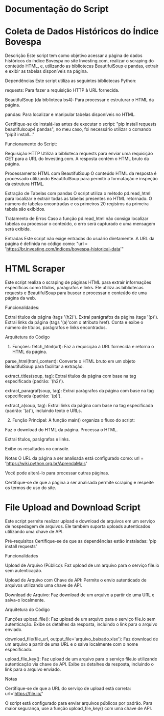 # Documentação do Script

# Coleta de Dados Históricos do Índice Bovespa

Descrição
Este script tem como objetivo acessar a página de dados históricos do índice Bovespa no site Investing.com, realizar o scraping do conteúdo HTML, e, utilizando as bibliotecas BeautifulSoup e pandas, extrair e exibir as tabelas disponíveis na página.

Dependências
Este script utiliza as seguintes bibliotecas Python:

requests: Para fazer a requisição HTTP à URL fornecida.

BeautifulSoup (da biblioteca bs4): Para processar e estruturar o HTML da página.

pandas: Para localizar e manipular tabelas disponíveis no HTML.

Certifique-se de instalá-las antes de executar o script: "pip install requests beautifulsoup4 pandas", no meu caso, foi necessário utilizar o comando "pip3 install..."

Funcionamento do Script:

Requisição HTTP
Utiliza a biblioteca requests para enviar uma requisição GET para a URL do Investing.com.
A resposta contém o HTML bruto da página.

Processamento HTML com BeautifulSoup
O conteúdo HTML da resposta é processado utilizando BeautifulSoup para permitir a formatação e inspeção da estrutura HTML.

Extração de Tabelas com pandas
O script utiliza o método pd.read_html para localizar e extrair todas as tabelas presentes no HTML retornado.
O número de tabelas encontradas e os primeiros 20 registros da primeira tabela são exibidos.

Tratamento de Erros
Caso a função pd.read_html não consiga localizar tabelas ou processar o conteúdo, o erro será capturado e uma mensagem será exibida.

Entradas
Este script não exige entradas do usuário diretamente. A URL da página é definida no código como: "url = 'https://br.investing.com/indices/bovespa-historical-data'"

# HTML Scraper

Este script realiza o scraping de páginas HTML para extrair informações específicas como títulos, parágrafos e links. Ele utiliza as bibliotecas requests e BeautifulSoup para buscar e processar o conteúdo de uma página da web.

Funcionalidades:

Extrai títulos da página (tags '(h2)').
Extrai parágrafos da página (tags '(p)').
Extrai links da página (tags '(a)'com o atributo href).
Conta e exibe o número de títulos, parágrafos e links encontrados.

Arquitetura do Código

1. Funções:
fetch_html(url): Faz a requisição à URL fornecida e retorna o HTML da página.

parse_html(html_content): Converte o HTML bruto em um objeto BeautifulSoup para facilitar a extração.

extract_titles(soup, tag): Extrai títulos da página com base na tag especificada (padrão: '(h2)').

extract_paragraf(soup, tag): Extrai parágrafos da página com base na tag especificada (padrão: '(p)').

extract_a(soup, tag): Extrai links da página com base na tag especificada (padrão: '(a)'), incluindo texto e URLs.

2. Função Principal:
A função main() organiza o fluxo do script:

Faz o download do HTML da página.
Processa o HTML.

Extrai títulos, parágrafos e links.

Exibe os resultados no console.

Notas
O URL da página a ser analisada está configurado como: url = 'https://wiki.python.org.br/AprendaMais'

Você pode alterá-lo para processar outras páginas.

Certifique-se de que a página a ser analisada permite scraping e respeite os termos de uso do site.

# File Upload and Download Script

Este script permite realizar upload e download de arquivos em um serviço de hospedagem de arquivos. Ele também suporta uploads autenticados utilizando uma chave de API.

Pré-requisitos
Certifique-se de que as dependências estão instaladas: 'pip install requests'

Funcionalidades

Upload de Arquivo (Público):
Faz upload de um arquivo para o serviço file.io sem autenticação.

Upload de Arquivo com Chave de API:
Permite o envio autenticado de arquivos utilizando uma chave de API.

Download de Arquivo:
Faz download de um arquivo a partir de uma URL e salva-o localmente.

Arquitetura do Código

Funções
upload_file():
  Faz upload de um arquivo para o serviço file.io sem autenticação.
  Exibe os detalhes da resposta, incluindo o link para o arquivo enviado.
  
download_file(file_url, output_file='arquivo_baixado.xlsx'):
  Faz download de um arquivo a partir de uma URL e o salva localmente com o nome especificado.

upload_file_key():
  Faz upload de um arquivo para o serviço file.io utilizando autenticação via chave de API.
  Exibe os detalhes da resposta, incluindo o link para o arquivo enviado.

Notas

Certifique-se de que a URL do serviço de upload está correta: url='https://file.io/'

O script está configurado para enviar arquivos públicos por padrão. Para maior segurança, use a função upload_file_key() com uma chave de API.
